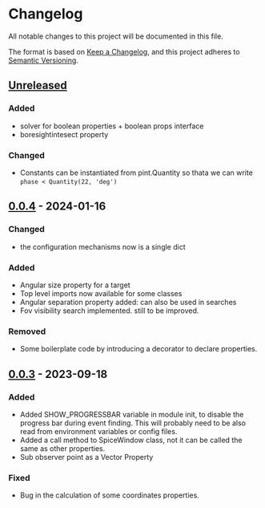 # Changelog

All notable changes to this project will be documented in this file.

The format is based on [Keep a Changelog](https://keepachangelog.com/en/1.0.0/), and this project adheres to [Semantic Versioning](https://semver.org/spec/v2.0.0.html).

## [Unreleased]

### Added

- solver for boolean properties + boolean props interface
- boresightintesect property

### Changed

- Constants can be instantiated from pint.Quantity so thata we can write `phase < Quantity(22, 'deg')`

## [0.0.4] - 2024-01-16

### Changed

- the configuration mechanisms now is a single dict

### Added

- Angular size property for a target
- Top level imports now available for some classes
- Angular separation property added: can also be used in searches
- Fov visibility search implemented. still to be improved.

### Removed

- Some boilerplate code by introducing a decorator to declare properties.

## [0.0.3] - 2023-09-18

### Added

- Added SHOW_PROGRESSBAR variable in module init, to disable the progress bar during event finding. This will probably need to be also read from environment variables or config files.
- Added a call method to SpiceWindow class, not it can be called the same as other properties.
- Sub observer point as a Vector Property

### Fixed

- Bug in the calculation of some coordinates properties.

[Unreleased]: https://github.com/JANUS-JUICE/spice_segmenter/compare/0.0.4...master
[0.0.4]: https://github.com/JANUS-JUICE/spice_segmenter/compare/0.0.3...0.0.4
[0.0.3]: https://github.com/luca-penasa/spice_segmenter/tree/0.0.3
